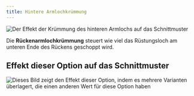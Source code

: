 ```yaml
---
title: Hintere Armlochkrümmung
---
```


![Der Effekt der Krümmung des hinteren Armlochs auf das Schnittmuster](sample.png)

Die **Rückenarmlochkrümmung** steuert wie viel das Rüstungsloch am unteren Ende des Rückens geschoppt wird.

## Effekt dieser Option auf das Schnittmuster

![Dieses Bild zeigt den Effekt dieser Option, indem es mehrere Varianten überlagert, die einen anderen Wert für diese Option haben](bella_backarmholecurvature_sample.svg "Effekt dieser Option auf das Schnittmuster")
